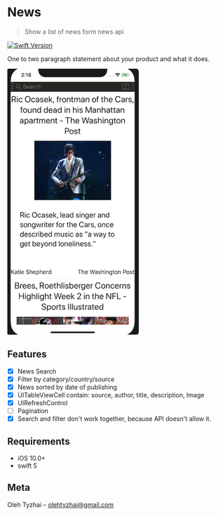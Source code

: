 # News
> Show a list of news form news api

[![Swift Version][swift-image]][swift-url]

One to two paragraph statement about your product and what it does.

<img src="app.png" width="300">

## Features

- [x] News Search
- [x] Filter by category/country/source
- [x] News sorted by date of publishing
- [x] UITableViewCell contain: source, author, title, description, Image
- [x] UIRefreshControl
- [ ] Pagination
- [x] Search and filter don't work together, because API doesn't allow it.

## Requirements

- iOS 10.0+
- swift 5

## Meta

Oleh Tyzhai – olehtyzhai@gmail.com

[swift-image]:https://img.shields.io/badge/swift-5.0-orange.svg
[swift-url]: https://swift.org/
